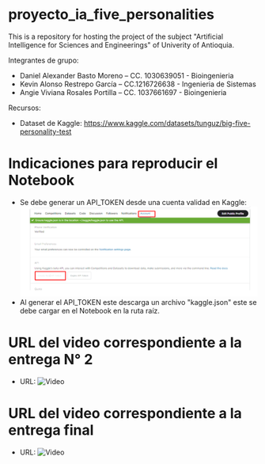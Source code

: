 # proyecto_ia_five_personalities
This is a repository for hosting the project of the subject "Artificial Intelligence for Sciences and Engineerings" of Univerity of Antioquia.

Integrantes de grupo:

- Daniel Alexander Basto Moreno – CC. 1030639051 - Bioingenieria
- Kevin Alonso Restrepo García – CC.1216726638 - Ingenieria de Sistemas
- Angie Viviana Rosales Portilla – CC. 1037661697 - Bioingenieria

Recursos:
- Dataset de Kaggle: https://www.kaggle.com/datasets/tunguz/big-five-personality-test


# Indicaciones para reproducir el Notebook

- Se debe generar un API_TOKEN desde una cuenta validad en Kaggle:
![Imagen muestra como crear API TOKEN](API_TOKEN.png)
- Al generar el API_TOKEN este descarga un archivo "kaggle.json" este se debe cargar en el Notebook en la ruta raíz.

# URL del video correspondiente a la entrega N° 2

- URL: ![Video](https://www.youtube.com/watch?v=LBp90gF-XgY&feature=youtu.be)

# URL del video correspondiente a la entrega final

- URL: ![Video](https://www.youtube.com/watch?v=09b1nRJAoXA&t=1s)